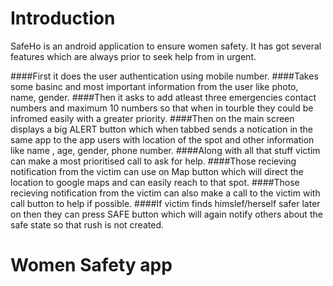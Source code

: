 # Introduction

SafeHo is an android application to ensure women safety. It has got several features which are always prior to seek help from in urgent.

####First it does the user authentication using mobile number.
####Takes some basinc and most important information from the user like photo, name, gender.
####Then it asks to add atleast three emergencies contact numbers and maximum 10 numbers so that when in tourble they could be infromed easily with a greater priority.
####Then on the main screen displays a big ALERT button which when tabbed sends a notication in the same app to the app users with location of the spot and other information like name , age, gender, phone number.
####Along with all that stuff victim can make a most prioritised call to ask for help.
####Those recieving notification from the victim can use on Map button which will direct the location to google maps and can easily reach to that spot.
####Those recieving notification from the victim can also make a call to the victim with call button to help if possible.
####If victim finds himslef/herself safer later on then they can press SAFE button which will again notify others about the safe state so that rush is not created.

# Women Safety app
